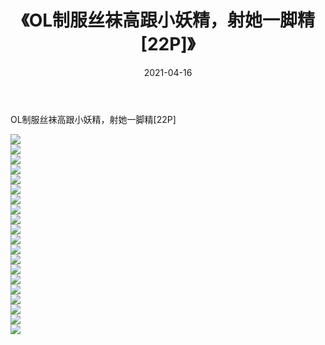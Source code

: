 ﻿---
layout: post
title:  《OL制服丝袜高跟小妖精，射她一脚精[22P]》
date:   2021-04-16
img: http://imgx.orgx.ga/漏D/2021/OL制服丝袜高跟小妖精，射她一脚精[22P]/000.jpg
categories: [美女, 清纯, 唯美]
---

OL制服丝袜高跟小妖精，射她一脚精[22P]

  ![](http://imgx.orgx.ga/漏D/2021/OL制服丝袜高跟小妖精，射她一脚精[22P]/001.jpg) <br> ![](http://imgx.orgx.ga/漏D/2021/OL制服丝袜高跟小妖精，射她一脚精[22P]/002.jpg) <br> ![](http://imgx.orgx.ga/漏D/2021/OL制服丝袜高跟小妖精，射她一脚精[22P]/003.jpg) <br> ![](http://imgx.orgx.ga/漏D/2021/OL制服丝袜高跟小妖精，射她一脚精[22P]/004.jpg) <br> ![](http://imgx.orgx.ga/漏D/2021/OL制服丝袜高跟小妖精，射她一脚精[22P]/005.jpg) <br> ![](http://imgx.orgx.ga/漏D/2021/OL制服丝袜高跟小妖精，射她一脚精[22P]/006.jpg) <br> ![](http://imgx.orgx.ga/漏D/2021/OL制服丝袜高跟小妖精，射她一脚精[22P]/007.jpg) <br> ![](http://imgx.orgx.ga/漏D/2021/OL制服丝袜高跟小妖精，射她一脚精[22P]/008.jpg) <br> ![](http://imgx.orgx.ga/漏D/2021/OL制服丝袜高跟小妖精，射她一脚精[22P]/009.jpg) <br> ![](http://imgx.orgx.ga/漏D/2021/OL制服丝袜高跟小妖精，射她一脚精[22P]/010.jpg) <br> ![](http://imgx.orgx.ga/漏D/2021/OL制服丝袜高跟小妖精，射她一脚精[22P]/011.jpg) <br> ![](http://imgx.orgx.ga/漏D/2021/OL制服丝袜高跟小妖精，射她一脚精[22P]/012.jpg) <br> ![](http://imgx.orgx.ga/漏D/2021/OL制服丝袜高跟小妖精，射她一脚精[22P]/013.jpg) <br> ![](http://imgx.orgx.ga/漏D/2021/OL制服丝袜高跟小妖精，射她一脚精[22P]/014.jpg) <br> ![](http://imgx.orgx.ga/漏D/2021/OL制服丝袜高跟小妖精，射她一脚精[22P]/015.jpg) <br> ![](http://imgx.orgx.ga/漏D/2021/OL制服丝袜高跟小妖精，射她一脚精[22P]/016.jpg) <br> ![](http://imgx.orgx.ga/漏D/2021/OL制服丝袜高跟小妖精，射她一脚精[22P]/017.jpg) <br> ![](http://imgx.orgx.ga/漏D/2021/OL制服丝袜高跟小妖精，射她一脚精[22P]/018.jpg) <br> ![](http://imgx.orgx.ga/漏D/2021/OL制服丝袜高跟小妖精，射她一脚精[22P]/019.jpg) <br> ![](http://imgx.orgx.ga/漏D/2021/OL制服丝袜高跟小妖精，射她一脚精[22P]/020.jpg) <br>